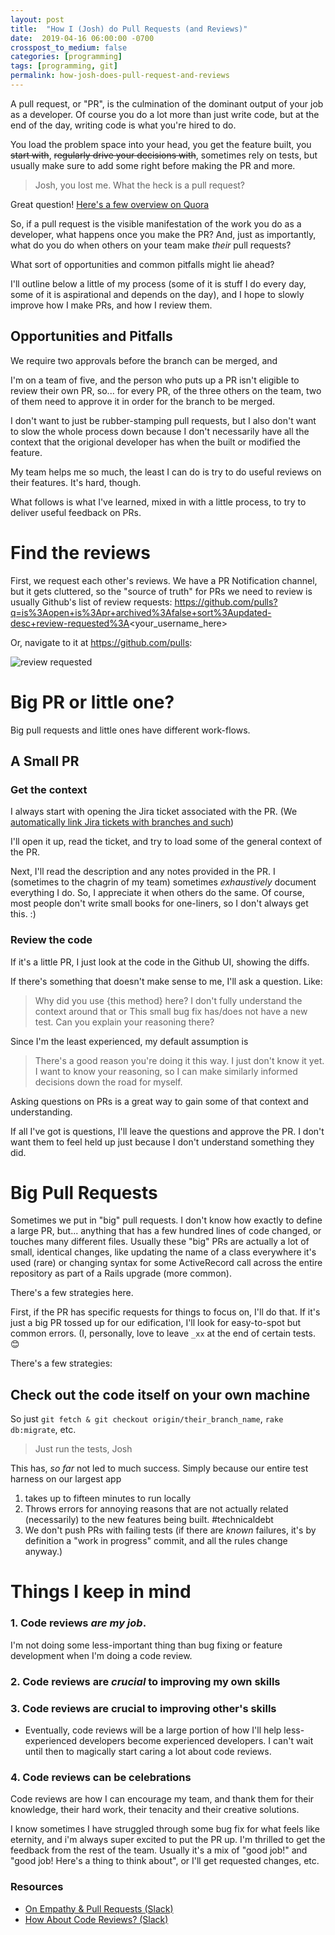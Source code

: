 ```yaml
---
layout: post
title:  "How I (Josh) do Pull Requests (and Reviews)"
date:  2019-04-16 06:00:00 -0700
crosspost_to_medium: false
categories: [programming]
tags: [programming, git]
permalink: how-josh-does-pull-request-and-reviews
---
```


A pull request, or "PR", is the culmination of the dominant output of your job as a developer. Of course you do a lot more than just write code, but at the end of the day, writing code is what you're hired to do.

You load the problem space into your head, you get the feature built, you <strike>start with</strike>, <strike>regularly drive your decisions with</strike>, sometimes rely on tests, but usually make sure to add some right before making the PR and more. 

> Josh, you lost me. What the heck is a pull request?

Great question! [Here's a few overview on Quora](https://www.quora.com/GitHub-What-is-a-pull-request)

So, if a pull request is the visible manifestation of the work you do as a developer, what happens once you make the PR? And, just as importantly, what do you do when others on your team make _their_ pull requests?

What sort of opportunities and common pitfalls might lie ahead? 

I'll outline below a little of my process (some of it is stuff I do every day, some of it is aspirational and depends on the day), and I hope to slowly improve how I make PRs, and how I review them. 

## Opportunities and Pitfalls

We require two approvals before the branch can be merged, and 

I'm on a team of five, and the person who puts up a PR isn't eligible to review their own PR, so... for every PR, of the three others on the team, two of them need to approve it in order for the branch to be merged. 

I don't want to just be rubber-stamping pull requests, but I also don't want to slow the whole process down because I don't necessarily have all the context that the origional developer has when the built or modified the feature. 

My team helps me so much, the least I can do is try to do useful reviews on their features. It's hard, though. 

What follows is what I've learned, mixed in with a little process, to try to deliver useful feedback on PRs. 

# Find the reviews

First, we request each other's reviews. We have a PR Notification channel, but it gets cluttered, so the "source of truth" for PRs we need to review is usually Github's list of review requests: https://github.com/pulls?q=is%3Aopen+is%3Apr+archived%3Afalse+sort%3Aupdated-desc+review-requested%3A<your_username_here>

Or, navigate to it at https://github.com/pulls:

![review requested](https://cl.ly/d91d89d7fa6d/2018-10-02%20at%201.51%20PM.jpg)

<!--more-->

# Big PR or little one?

Big pull requests and little ones have different work-flows. 

## A Small PR

### Get the context

I always start with opening the Jira ticket associated with the PR. (We [automatically link Jira tickets with branches and such](https://confluence.atlassian.com/adminjiracloud/connect-jira-cloud-to-github-814188429.html))

I'll open it up, read the ticket, and try to load some of the general context of the PR.

Next, I'll read the description and any notes provided in the PR. I (sometimes to the chagrin of my team) sometimes _exhaustively_ document everything I do. So, I appreciate it when others do the same. Of course, most people don't write small books for one-liners, so I don't always get this. :)

### Review the code

If it's a little PR, I just look at the code in the Github UI, showing the diffs.

If there's something that doesn't make sense to me, I'll ask a question. Like:

> Why did you use {this method} here? I don't fully understand the context around that
or 
> This small bug fix has/does not have a new test. Can you explain your reasoning there?

Since I'm the least experienced, my default assumption is 

> There's a good reason you're doing it this way. I just don't know it yet. I want to know your reasoning, so I can make similarly informed decisions down the road for myself. 

Asking questions on PRs is a great way to gain some of that context and understanding. 

If all I've got is questions, I'll leave the questions and approve the PR. I don't want them to feel held up just because I don't understand something they did.


# Big Pull Requests

Sometimes we put in "big" pull requests. I don't know how exactly to define a large PR, but... anything that has a few hundred lines of code changed, or touches many different files. Usually these "big" PRs are actually a lot of small, identical changes, like updating the name of a class everywhere it's used (rare) or changing syntax for some ActiveRecord call across the entire repository as part of a Rails upgrade (more common).

There's a few strategies here. 

First, if the PR has specific requests for things to focus on, I'll do that. If it's just a big PR tossed up for our edification, I'll look for easy-to-spot but common errors. (I, personally, love to leave `_xx` at the end of certain tests. :blush:

There's a few strategies:

## Check out the code itself on your own machine

So just `git fetch & git checkout origin/their_branch_name`, `rake db:migrate`, etc. 

> Just run the tests, Josh

This has, _so far_ not led to much success. Simply because our entire test harness on our largest app 

1) takes up to fifteen minutes to run locally
2) Throws errors for annoying reasons that are not actually related (necessarily) to the new features being built. #technicaldebt
3) We don't push PRs with failing tests (if there are _known_ failures, it's by definition a "work in progress" commit, and all the rules change anyway.)


# Things I keep in mind

### 1. Code reviews _are my job_. 

I'm not doing some less-important thing than bug fixing or feature development when I'm doing a code review. 

### 2. Code reviews are _crucial_ to improving my own skills

### 3. Code reviews are crucial to improving other's skills

- Eventually, code reviews will be a large portion of how I'll help less-experienced developers become experienced developers. I can't wait until then to magically start caring a lot about code reviews. 

### 4. Code reviews can be celebrations

Code reviews are how I can encourage my team, and thank them for their knowledge, their hard work, their tenacity and their creative solutions. 

I know sometimes I have struggled through some bug fix for what feels like eternity, and i'm always super excited to put the PR up. I'm thrilled to get the feedback from the rest of the team. Usually it's a mix of "good job!" and "good job! Here's a thing to think about", or I'll get requested changes, etc. 




### Resources

- [On Empathy & Pull Requests (Slack)](https://slack.engineering/on-empathy-pull-requests-979e4257d158?gi=af9d89d6edcf)
- [How About Code Reviews? (Slack)](https://slack.engineering/how-about-code-reviews-2695fb10d034)
